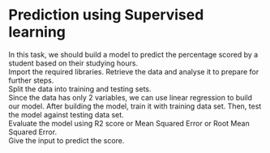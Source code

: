 # Prediction using Supervised learning
In this task, we should build a model to predict the percentage scored by a student based on their studying hours.<br>
Import the required libraries. 
Retrieve the data and analyse it to prepare for further steps.<br>
Split the data into training and testing sets.<br>
Since the data has only 2 variables, we can use linear regression to build our model.
After building the model, train it with training data set.
Then, test the model against testing data set.<br>
Evaluate the model using R2 score or Mean Squared Error or Root Mean Squared Error.<br>
Give the input to predict the score.
